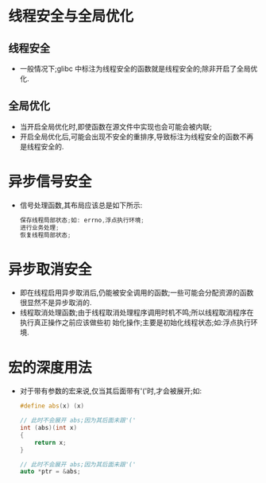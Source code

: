 ---
---

# 线程安全与全局优化
## 线程安全
*   一般情况下;glibc 中标注为线程安全的函数就是线程安全的;除非开启了全局优化.

## 全局优化
*   当开启全局优化时,即使函数在源文件中实现也会可能会被内联;
*   开启全局优化后,可能会出现不安全的重排序,导致标注为线程安全的函数不再是线程安全的.

# 异步信号安全
*   信号处理函数,其布局应该总是如下所示:
    
    ```C
    保存线程局部状态;如: errno,浮点执行环境;
    进行业务处理;
    恢复线程局部状态;
    ```

# 异步取消安全
*   即在线程启用异步取消后,仍能被安全调用的函数;一些可能会分配资源的函数很显然不是异步取消的.
*   线程取消处理函数;由于线程取消处理程序调用时机不鸣;所以线程取消程序在执行真正操作之前应该做些初
    始化操作;主要是初始化线程状态;如:浮点执行环境.

# 宏的深度用法
*   对于带有参数的宏来说,仅当其后面带有'('时,才会被展开;如:

    ```C++
    #define abs(x) (x)
    
    // 此时不会展开 abs;因为其后面未跟'('
    int (abs)(int x) 
    {
        return x;
    }
    
    // 此时不会展开 abs;因为其后面未跟'('
    auto *ptr = &abs;    
    ```
    
    